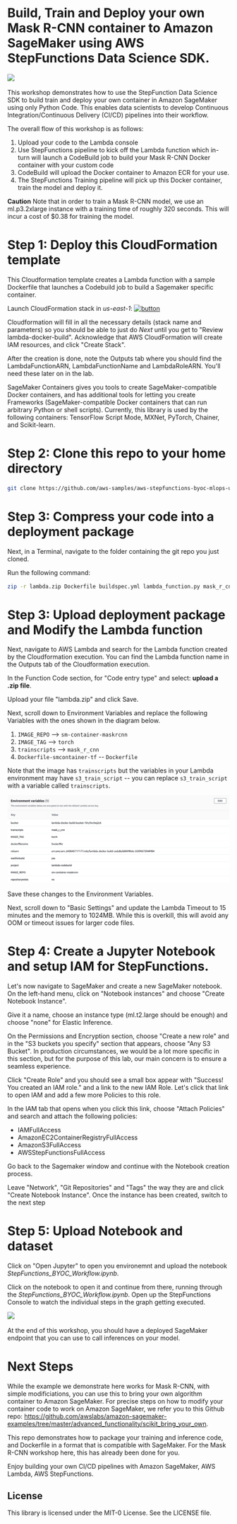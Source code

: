# Build, Train and Deploy your own Mask R-CNN container to Amazon SageMaker using AWS StepFunctions Data Science SDK. 

![](media/workflow.png)


This workshop demonstrates how to use the StepFunction Data Science SDK to build train and deploy your own container in Amazon
SageMaker using only Python Code. This enables data scientists to develop Continuous Integration/Continuous Delivery (CI/CD) pipelines
into their workflow. 

The overall flow of this workshop is as follows:

1. Upload your code to the Lambda console
2. Use StepFunctions pipeline to kick off the Lambda function which in-turn will launch a CodeBuild job to build your Mask R-CNN Docker container with your custom code
3. CodeBuild will upload the Docker container to Amazon ECR for your use.
4. The StepFunctions Training pipeline will pick up this Docker container, train the model and deploy it.

**Caution** Note that in order to train a Mask R-CNN model, we use an ml.p3.2xlarge instance with a training time of roughly 320 seconds. 
This will incur a cost of $0.38 for training the model.


# Step 1: Deploy this CloudFormation template

This Cloudformation template creates a Lambda function with a sample Dockerfile that launches a Codebuild job
to build a Sagemaker specific container. 

Launch CloudFormation stack in *us-east-1*: [![button](media/cloudformation-launch-stack.png)](https://console.aws.amazon.com/cloudformation/home?region=us-east-1#/stacks/create/template?stackName=lambda-docker-build&templateURL=https://lambda-ml-layers.s3.amazonaws.com/lambda-sm-build.yaml)

Cloudformation will fill in all the necessary details (stack name and parameters) so you should be able to just do *Next* until you get to "Review lambda-docker-build". Acknowledge that AWS CloudFormation will create IAM resources, and click "Create Stack".

After the creation is done, note the Outputs tab where you should find the LambdaFunctionARN, LambdaFunctionName and LambdaRoleARN. You'll need these later on in the lab.

SageMaker Containers gives you tools to create SageMaker-compatible Docker containers, and has additional tools for letting you create Frameworks (SageMaker-compatible Docker containers that can run arbitrary Python or shell scripts). 
Currently, this library is used by the following containers: TensorFlow Script Mode, MXNet, PyTorch, Chainer, and Scikit-learn.


# Step 2: Clone this repo to your home directory
```bash
git clone https://github.com/aws-samples/aws-stepfunctions-byoc-mlops-using-data-science-sdk.git
```

# Step 3: Compress your code into a deployment package

Next, in a Terminal, navigate to the folder containing the git repo you just cloned.

Run the following command:

```bash
zip -r lambda.zip Dockerfile buildspec.yml lambda_function.py mask_r_cnn/*
```


# Step 3: Upload deployment package and Modify the Lambda function

Next, navigate to AWS Lambda and search for the Lambda function created by the Cloudformation execution. You can find the Lambda function name in the Outputs tab of the Cloudformation execution.

In the Function Code section, for "Code entry type" and select: **upload a .zip file**. 

Upload your file "lambda.zip" and click Save.

Next, scroll down to Environment Variables and replace the following Variables with the ones shown in the diagram below.

1. `IMAGE_REPO` --> `sm-container-maskrcnn`
2. `IMAGE_TAG` --> `torch`
3. `trainscripts` --> `mask_r_cnn`
4. `Dockerfile-smcontainer-tf` -- `Dockerfile`

Note that the image has `trainscripts` but the variables in your Lambda environment may have `s3_train_script` -- you can replace `s3_train_script` with a variable called `trainscripts`.

![](media/lambdaenv.png)

Save these changes to the Environment Variables.

Next, scroll down to "Basic Settings" and update the Lambda Timeout to 15 minutes and the memory to 1024MB. While this is overkill, this will avoid any OOM or timeout issues for larger code files. 


# Step 4: Create a Jupyter Notebook and setup IAM for StepFunctions.

Let's now navigate to SageMaker and create a new SageMaker notebook. On the left-hand menu, click on "Notebook instances" and choose "Create Notebook Instance".

Give it a name, choose an instance type (ml.t2.large should be enough) and choose "none" for Elastic Inference.

On the Permissions and Encryption section, choose "Create a new role" and in the "S3 buckets you specify" section that appears, choose "Any S3 Bucket". In production circumstances, we would be a lot more specific in this section, but for the purpose of this lab, our main concern is to ensure a seamless experience.

Click "Create Role" and you should see a small box appear with "Success! You created an IAM role." and a link to the new IAM Role. Let's click that link to open IAM and add a few more Policies to this role.

In the IAM tab that opens when you click this link, choose "Attach Policies" and search and attach the following policies:

- IAMFullAccess
- AmazonEC2ContainerRegistryFullAccess
- AmazonS3FullAccess
- AWSStepFunctionsFullAccess

Go back to the Sagemaker window and continue with the Notebook creation process.

Leave "Network", "Git Repositories" and "Tags" the way they are and click "Create Notebook Instance". Once the instance has been created, switch to the next step


# Step 5: Upload Notebook and dataset

Click on "Open Jupyter" to open you environemnt and upload the notebook *StepFunctions_BYOC_Workflow.ipynb*.

Click on the notebook to open it and continue from there, running through the *StepFunctions_BYOC_Workflow.ipynb*. Open up the StepFunctions Console to watch the individual steps in the graph getting executed.

![](media/SFgraph.png)

At the end of this workshop, you should have a deployed SageMaker endpoint that you can use to call inferences on your model.


# Next Steps

While the example we demonstrate here works for Mask R-CNN, with simple modificiations, you can use this to bring your own algorithm
container to Amazon SageMaker. For precise steps on how to modify your container code to work on Amazon SageMaker, we refer you
to this Github repo: https://github.com/awslabs/amazon-sagemaker-examples/tree/master/advanced_functionality/scikit_bring_your_own.

This repo demonstrates how to package your training and inference code, and Dockerfile in a format that is compatible with SageMaker. For the Mask R-CNN workshop here, this has already been done for you. 

Enjoy building your own CI/CD pipelines with Amazon SageMaker, AWS Lambda, AWS StepFunctions.

## License

This library is licensed under the MIT-0 License. See the LICENSE file.

